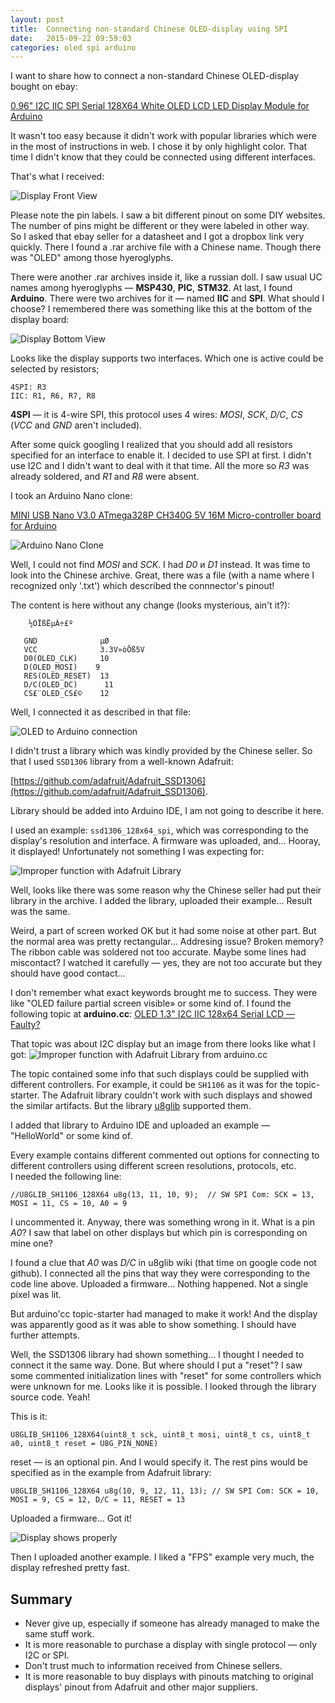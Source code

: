 ```yaml
---
layout: post
title:  Connecting non-standard Chinese OLED-display using SPI
date:   2015-09-22 09:59:03
categories: oled spi arduino
---
```

I want to share how to connect a non-standard Chinese OLED-display bought on ebay:

[0.96" I2C IIC SPI Serial 128X64 White OLED LCD LED Display Module for Arduino](https://rover.ebay.com/rover/1/711-53200-19255-0/1?icep_id=114&ipn=icep&toolid=20004&campid=5338190330&mpre=http%3A%2F%2Fwww.ebay.com%2Fitm%2F0-96-I2C-IIC-SPI-Serial-128X64-White-OLED-LCD-LED-Display-Module-for-Arduino-%2F263097814635)

It wasn't too easy because it didn't work with popular libraries which were in the most of instructions in web.
I chose it by only highlight color. That time I didn't know that they could be connected using different interfaces.

That's what I received: 

![Display Front View](/assets/01_oled_front.jpg)

Please note the pin labels. I saw a bit different pinout on some DIY websites. The number of pins might be different or they were labeled in other way.  
So I asked that ebay seller for a datasheet and I got a dropbox link very quickly. There I found a .rar archive file with a Chinese name. Though there was "OLED" among those hyeroglyphs.

There were another .rar archives inside it, like a russian doll. I saw usual UC names among hyeroglyphs — **MSP430**, **PIC**, **STM32**. At last, I found **Arduino**.
There were two archives for it — named **IIC** and **SPI**. What should I choose? I remembered there was something like this at the bottom of the display board:

![Display Bottom View](/assets/02_oled_back.jpg)


Looks like the display supports two interfaces. Which one is active could be selected by resistors;

```
4SPI: R3
IIC: R1, R6, R7, R8
```

**4SPI** — it is 4-wire SPI, this protocol uses 4 wires: *MOSI*, *SCK*, *D/C*, *CS* (*VCC* and *GND* aren't included).

After some quick googling I realized that you should add all resistors specified for an interface to enable it.
I decided to use SPI at first. I didn't use I2C and I didn't want to deal with it that time. All the more so *R3* was already soldered, and *R1* and *R8* were absent.

I took an Arduino Nano clone:

[MINI USB Nano V3.0 ATmega328P CH340G 5V 16M Micro-controller board for Arduino](https://rover.ebay.com/rover/1/711-53200-19255-0/1?icep_id=114&ipn=icep&toolid=20004&campid=5338190330&mpre=http%3A%2F%2Fwww.ebay.com%2Fitm%2FMINI-USB-Nano-V3-0-ATmega328P-CH340G-5V-16M-Micro-controller-board-for-Arduino-%2F381374550571)

![Arduino Nano Clone](/assets/03_funduino_nano.jpg)

Well, I could not find *MOSI* and *SCK*. I had *D0* и *D1* instead. It was time to look into the Chinese archive. Great, there was a file (with a name where I recognized only '.txt') which described the connnector's pinout!

The content is here without any change (looks mysterious, ain't it?):

```
	½ÓÏßËµÃ÷£º
 
   GND              µØ
   VCC              3.3V»òÕß5V
   D0(OLED_CLK)     10
   D(OLED_MOSI)    9
   RES(OLED_RESET)  13
   D/C(OLED_DC)      11
   CS£¨OLED_CS£©    12
```

Well, I connected it as described in that file:

![OLED to Arduino connection](/assets/04_oled_connected.jpg)

I didn't trust a library which was kindly provided by the Chinese seller. So that I used `SSD1306` library from a well-known Adafruit:

[https://github.com/adafruit/Adafruit_SSD1306](https://github.com/adafruit/Adafruit_SSD1306).

Library should be added into Arduino IDE, I am not going to describe it here.

I used an example: `ssd1306_128x64_spi`, which was corresponding to the display's resolution and interface. A firmware was uploaded, and... Hooray, it displayed! Unfortunately not something I was expecting for:

![Improper function with Adafruit Library](/assets/05_oled_failure.jpg)

Well, looks like there was some reason why the Chinese seller had put their library in the archive. I added the library, uploaded their example... Result was the same.

Weird, a part of screen worked OK but it had some noise at other part. But the normal area was pretty rectangular... Addresing issue? Broken memory? The ribbon cable was soldered not too accurate. Maybe some lines had miscontact? I watched it carefully — yes, they are not too accurate but they should have good contact...

I don't remember what exact keywords brought me to success. They were like "OLED failure partial screen visible» or some kind of. I found the following topic at **arduino.cc**:
[OLED 1.3" I2C IIC 128x64 Serial LCD — Faulty?](http://forum.arduino.cc/index.php?topic=259186.0)

That topic was about I2C display but an image from there looks like what I got:
![Improper function with Adafruit Library from arduino.cc](/assets/06_oled_failure_from_arduino_cc.jpg)

The topic contained some info that such displays could be supplied with different controllers. For example, it could be `SH1106` as it was for the topic-starter. The Adafruit library couldn't work with such displays and showed the similar artifacts.
But the library [u8glib](https://github.com/olikraus/u8glib) supported them.

I added that library to Arduino IDE and uploaded an example — "HelloWorld" or some kind of.

Every example contains different commented out options for connecting to different controllers using different screen resolutions, protocols, etc.
<br>
I needed the following line:

```
//U8GLIB_SH1106_128X64 u8g(13, 11, 10, 9);	// SW SPI Com: SCK = 13, MOSI = 11, CS = 10, A0 = 9
```
I uncommented it. Anyway, there was something wrong in it. What is a pin *A0*? I saw that label on other displays but which pin is corresponding on mine one? 

I found a clue that *A0* was *D/C* in u8glib wiki (that time on google code not github).
I connected all the pins that way they were corresponding to the code line above. Uploaded a firmware... Nothing happened. Not a single pixel was lit.

But arduino'cc topic-starter had managed to make it work! And the display was apparently good as it was able to show something. I should have further attempts.

Well, the SSD1306 library had shown something... I thought I needed to connect it the same way. Done. But where should I put a "reset"?
I saw some commented initialization lines with "reset" for some controllers which were unknown for me.
Looks like it is possible. I looked through the library source code. Yeah!

This is it:

```
U8GLIB_SH1106_128X64(uint8_t sck, uint8_t mosi, uint8_t cs, uint8_t a0, uint8_t reset = U8G_PIN_NONE) 
```

reset — is an optional pin. And I would specify it. The rest pins would be specified as in the example from Adafruit library:

```
U8GLIB_SH1106_128X64 u8g(10, 9, 12, 11, 13); // SW SPI Com: SCK = 10, MOSI = 9, CS = 12, D/C = 11, RESET = 13
```
Uploaded a firmware... Got it!

![Display shows properly](/assets/07_oled_ok.jpg)

Then I uploaded another example. I liked a "FPS" example very much, the display refreshed pretty fast.

## Summary

- Never give up, especially if someone has already managed to make the same stuff work.
- It is more reasonable to purchase a display with single protocol — only I2C or SPI.
- Don't trust much to information received from Chinese sellers.
- It is more reasonable to buy displays with pinouts matching to original displays' pinout from Adafruit and other major suppliers.